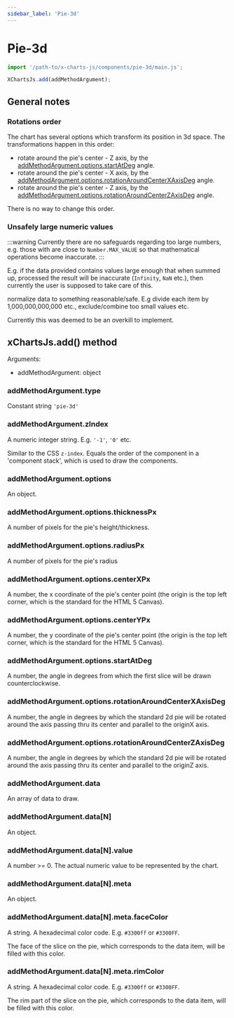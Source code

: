 ```yaml
---
sidebar_label: 'Pie-3d'
---
```


# Pie-3d

```js
import '/path-to/x-charts-js/components/pie-3d/main.js';

XChartsJs.add(addMethodArgument);
```

## General notes

### Rotations order

The chart has several options which transform its position in 3d space. The
transformations happen in this order:

- rotate around the pie's center - Z axis, by
the [addMethodArgument.options.startAtDeg](#addmethodargumentoptionsstartatdeg)
angle.
- rotate around the pie's center - X axis, by
the [addMethodArgument.options.rotationAroundCenterXAxisDeg](#addmethodargumentoptionsrotationaroundcenterxaxisdeg)
angle.
- rotate around the pie's center - Z axis, by
the [addMethodArgument.options.rotationAroundCenterZAxisDeg](#addmethodargumentoptionsrotationaroundcenterzaxisdeg)
angle.

There is no way to change this order.

### Unsafely large numeric values

:::warning
Currently there are no safeguards regarding too large numbers, e.g. those with
are close to `Number.MAX_VALUE` so that mathematical operations become
inaccurate.
:::

E.g. if the data provided contains values large enough that when summed up,
processed the result will be inaccurate (`Infinity`, `NaN` etc.), then currently
the user is supposed to take care of this.

normalize data to something reasonable/safe. E.g divide each item by
1,000,000,000,000 etc., exclude/combine too small values etc.

Currently this was deemed to be an overkill to implement.

## xChartsJs.add() method

Arguments:

- addMethodArgument: object

### addMethodArgument.type

Constant string `'pie-3d'`

### addMethodArgument.zIndex

A numeric integer string. E.g. `'-1'`, `'0'` etc.

Similar to the CSS `z-index`. Equals the order of the component in a 'component
stack', which is used to draw the components.

### addMethodArgument.options

An object.

### addMethodArgument.options.thicknessPx

A number of pixels for the pie's height/thickness.

### addMethodArgument.options.radiusPx

A number of pixels for the pie's radius

### addMethodArgument.options.centerXPx

A number, the x coordinate of the pie's center point (the origin is the top left
corner, which is the standard for the HTML 5 Canvas).

### addMethodArgument.options.centerYPx

A number, the y coordinate of the pie's center point (the origin is the top left
corner, which is the standard for the HTML 5 Canvas).

### addMethodArgument.options.startAtDeg

A number, the angle in degrees from which the first slice will be drawn
counterclockwise.

### addMethodArgument.options.rotationAroundCenterXAxisDeg

A number, the angle in degrees by which the standard 2d pie will be rotated
around the axis passing thru its center and parallel to the originX axis.

### addMethodArgument.options.rotationAroundCenterZAxisDeg

A number, the angle in degrees by which the standard 2d pie will be rotated
around the axis passing thru its center and parallel to the originZ axis.

### addMethodArgument.data

An array of data to draw.

### addMethodArgument.data[N]

An object.

### addMethodArgument.data[N].value

A number >= 0. The actual numeric value to be represented by the chart.

### addMethodArgument.data[N].meta

An object.

### addMethodArgument.data[N].meta.faceColor

A string. A hexadecimal color code. E.g. `#3300ff` or `#3300FF`.

The face of the slice on the pie, which corresponds to the data item, will be
filled with this color.

### addMethodArgument.data[N].meta.rimColor

A string. A hexadecimal color code. E.g. `#3300ff` or `#3300FF`.

The rim part of the slice on the pie, which corresponds to the data item, will
be filled with this color.
